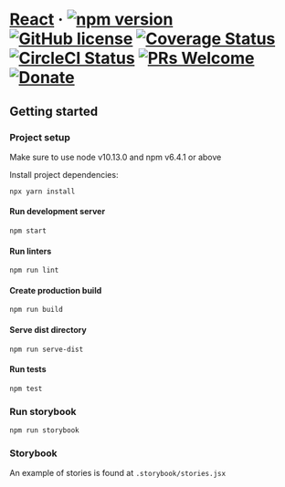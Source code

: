 # [React](http://gnowth.github.io/react/) &middot; [![npm version](https://img.shields.io/npm/v/@entity/core.svg?style=flat)](https://www.npmjs.com/package/@entity/core) [![GitHub license](https://img.shields.io/npm/l/@entity/core.svg?style=flat)](https://github.com/gnowth/react/blob/master/LICENSE) [![Coverage Status](https://coveralls.io/repos/github/gnowth/react/badge.svg?branch=master)](https://coveralls.io/github/gnowth/react?branch=master) [![CircleCI Status](https://img.shields.io/circleci/project/github/gnowth/react.svg?style=flat&label=circle)](https://circleci.com/gh/gnowth/react/tree/master) [![PRs Welcome](https://img.shields.io/badge/PRs-welcome-brightgreen.svg)](https://github.com/gnowth/react/blob/master/CONTRIBUTING)[![Donate](https://img.shields.io/badge/Donate-PayPal-green.svg)](paypal.me/gnowth)

## Getting started

### Project setup

Make sure to use node v10.13.0 and npm v6.4.1 or above

Install project dependencies:

```
npx yarn install
```

#### Run development server

```
npm start
```

#### Run linters

```
npm run lint
```

#### Create production build

```
npm run build
```

#### Serve dist directory

```
npm run serve-dist
```

#### Run tests

```
npm test
```

### Run storybook

```
npm run storybook
```

### Storybook

An example of stories is found at `.storybook/stories.jsx`
